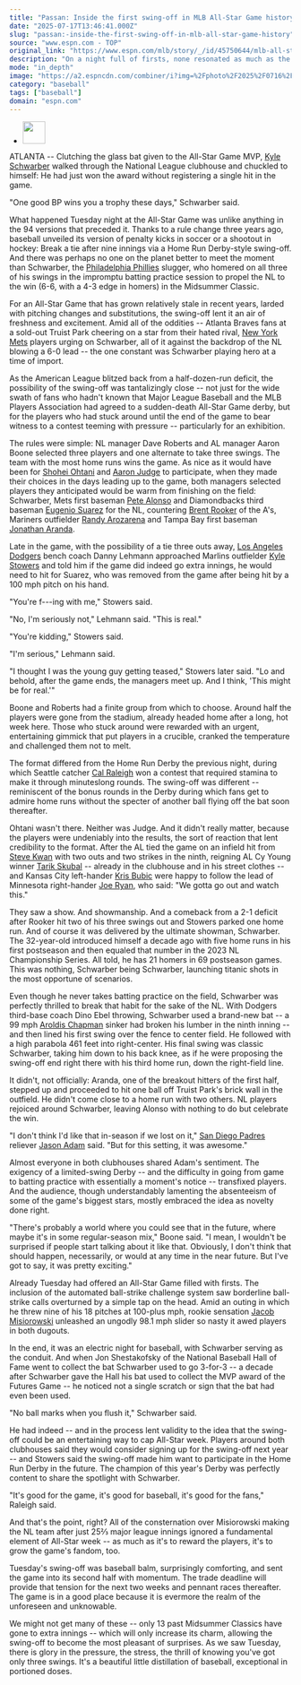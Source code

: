 ```yaml
---
title: "Passan: Inside the first swing-off in MLB All-Star Game history"
date: "2025-07-17T13:46:41.000Z"
slug: "passan:-inside-the-first-swing-off-in-mlb-all-star-game-history"
source: "www.espn.com - TOP"
original_link: "https://www.espn.com/mlb/story/_/id/45750644/mlb-all-star-game-2025-swing-home-run-kyle-schwarber"
description: "On a night full of firsts, none resonated as much as the finale -- and Kyle Schwarber's titanic performance."
mode: "in_depth"
image: "https://a2.espncdn.com/combiner/i?img=%2Fphoto%2F2025%2F0716%2Fr1519639_2_1296x729_16%2D9.jpg"
category: "baseball"
tags: ["baseball"]
domain: "espn.com"
---
```

<div id="readability-page-1" class="page"><div><div><ul><li><p><img src="https://a.espncdn.com/combiner/i?img=/i/columnists/full/passan_jeff.png&amp;h=80&amp;w=80&amp;scale=crop" alt="" width="40" height="40"></p></li></ul></div><p>ATLANTA -- Clutching the glass bat given to the All-Star Game MVP, <a data-player-guid="657f83eb-5046-ab51-fc42-003dd9c43710" href="https://www.espn.com/mlb/player/_/id/33712/kyle-schwarber">Kyle Schwarber</a> walked through the National League clubhouse and chuckled to himself: He had just won the award without registering a single hit in the game.</p><p>"One good BP wins you a trophy these days," Schwarber said.</p><p>What happened Tuesday night at the All-Star Game was unlike anything in the 94 versions that preceded it. Thanks to a rule change three years ago, baseball unveiled its version of penalty kicks in soccer or a shootout in hockey: Break a tie after nine innings via a Home Run Derby-style swing-off. And there was perhaps no one on the planet better to meet the moment than Schwarber, the <a data-clubhouse-guid="ff1e263a-f6a6-93c3-1373-418623652ff0" href="https://www.espn.com/mlb/team/_/name/phi/philadelphia-phillies">Philadelphia Phillies</a> slugger, who homered on all three of his swings in the impromptu batting practice session to propel the NL to the win (6-6, with a 4-3 edge in homers) in the Midsummer Classic.</p><p>For an All-Star Game that has grown relatively stale in recent years, larded with pitching changes and substitutions, the swing-off lent it an air of freshness and excitement. Amid all of the oddities -- Atlanta Braves fans at a sold-out Truist Park cheering on a star from their hated rival, <a data-clubhouse-guid="d08426cc-bf13-5d7b-5217-6d4662019bc6" href="https://www.espn.com/mlb/team/_/name/nym/new-york-mets">New York Mets</a> players urging on Schwarber, all of it against the backdrop of the NL blowing a 6-0 lead -- the one constant was Schwarber playing hero at a time of import.</p><p>As the American League blitzed back from a half-dozen-run deficit, the possibility of the swing-off was tantalizingly close -- not just for the wide swath of fans who hadn't known that Major League Baseball and the MLB Players Association had agreed to a sudden-death All-Star Game derby, but for the players who had stuck around until the end of the game to bear witness to a contest teeming with pressure -- particularly for an exhibition.</p><p>The rules were simple: NL manager Dave Roberts and AL manager Aaron Boone selected three players and one alternate to take three swings. The team with the most home runs wins the game. As nice as it would have been for <a data-player-guid="04a76996-4a5c-456d-8022-a9d45e3ff933" href="https://www.espn.com/mlb/player/_/id/39832/shohei-ohtani">Shohei Ohtani</a> and <a data-player-guid="e3e39e69-2861-f5b5-49be-b0880534c802" href="https://www.espn.com/mlb/player/_/id/33192/aaron-judge">Aaron Judge</a> to participate, when they made their choices in the days leading up to the game, both managers selected players they anticipated would be warm from finishing on the field: Schwarber, Mets first baseman <a data-player-guid="33ba43fd-9a28-0e56-1012-5c9e5881a570" href="https://www.espn.com/mlb/player/_/id/37498/pete-alonso">Pete Alonso</a> and Diamondbacks third baseman <a data-player-guid="1a1ec65f-a81f-8ce9-9f38-7275b93a2474" href="https://www.espn.com/mlb/player/_/id/32367/eugenio-suarez">Eugenio Suarez</a> for the NL, countering <a data-player-guid="0fc2e345-a28a-9c20-023a-e80747e8d0d0" href="https://www.espn.com/mlb/player/_/id/40926/brent-rooker">Brent Rooker</a> of the A's, Mariners outfielder <a data-player-guid="ff4e0d11-a441-34db-29d8-8567b71547b7" href="https://www.espn.com/mlb/player/_/id/36488/randy-arozarena">Randy Arozarena</a> and Tampa Bay first baseman <a data-player-guid="4d197bc2-9bdd-0f37-fb96-21bd05f8ce1e" href="https://www.espn.com/mlb/player/_/id/40810/jonathan-aranda">Jonathan Aranda</a>.</p><p>Late in the game, with the possibility of a tie three outs away, <a data-clubhouse-guid="fb7cf413-5156-9fc2-abe0-2273b89f70db" href="https://www.espn.com/mlb/team/_/name/lad/los-angeles-dodgers">Los Angeles Dodgers</a> bench coach Danny Lehmann approached Marlins outfielder <a data-player-guid="8359e8e4-86e5-3587-bbd4-5c729d0d54f7" href="https://www.espn.com/mlb/player/_/id/42796/kyle-stowers">Kyle Stowers</a> and told him if the game did indeed go extra innings, he would need to hit for Suarez, who was removed from the game after being hit by a 100 mph pitch on his hand.</p><p>"You're f---ing with me," Stowers said.</p><p>"No, I'm seriously not," Lehmann said. "This is real."</p><p>"You're kidding," Stowers said.</p><p>"I'm serious," Lehmann said.</p><p>"I thought I was the young guy getting teased," Stowers later said. "Lo and behold, after the game ends, the managers meet up. And I think, 'This might be for real.'"</p><p>Boone and Roberts had a finite group from which to choose. Around half the players were gone from the stadium, already headed home after a long, hot week here. Those who stuck around were rewarded with an urgent, entertaining gimmick that put players in a crucible, cranked the temperature and challenged them not to melt.</p><p>The format differed from the Home Run Derby the previous night, during which Seattle catcher <a data-player-guid="6c27dcb5-a741-d526-b5ac-f3988e288a70" href="https://www.espn.com/mlb/player/_/id/41292/cal-raleigh">Cal Raleigh</a> won a contest that required stamina to make it through minuteslong rounds. The swing-off was different -- reminiscent of the bonus rounds in the Derby during which fans get to admire home runs without the specter of another ball flying off the bat soon thereafter.</p><p>Ohtani wasn't there. Neither was Judge. And it didn't really matter, because the players were undeniably into the results, the sort of reaction that lent credibility to the format. After the AL tied the game on an infield hit from <a href="https://www.espn.com/mlb/player/_/id/41996/steven-kwan">Steve Kwan</a> with two outs and two strikes in the ninth, reigning AL Cy Young winner <a data-player-guid="2e709af2-d8bb-3d70-978d-f33a50695c14" href="https://www.espn.com/mlb/player/_/id/42409/tarik-skubal">Tarik Skubal</a> -- already in the clubhouse and in his street clothes -- and Kansas City left-hander <a data-player-guid="115397d1-d7cb-90d6-43dd-36f2df479e17" href="https://www.espn.com/mlb/player/_/id/41201/kris-bubic">Kris Bubic</a> were happy to follow the lead of Minnesota right-hander <a data-player-guid="9b1bacc4-95aa-3a7c-903c-52669d180c7a" href="https://www.espn.com/mlb/player/_/id/42450/joe-ryan">Joe Ryan</a>, who said: "We gotta go out and watch this."</p><p>They saw a show. And showmanship. And a comeback from a 2-1 deficit after Rooker hit two of his three swings out and Stowers parked one home run. And of course it was delivered by the ultimate showman, Schwarber. The 32-year-old introduced himself a decade ago with five home runs in his first postseason and then equaled that number in the 2023 NL Championship Series. All told, he has 21 homers in 69 postseason games. This was nothing, Schwarber being Schwarber, launching titanic shots in the most opportune of scenarios.</p><p>Even though he never takes batting practice on the field, Schwarber was perfectly thrilled to break that habit for the sake of the NL. With Dodgers third-base coach Dino Ebel throwing, Schwarber used a brand-new bat -- a 99 mph <a data-player-guid="1c3e51f0-e619-be48-8aac-443cc62d5b44" href="https://www.espn.com/mlb/player/_/id/30442/aroldis-chapman">Aroldis Chapman</a> sinker had broken his lumber in the ninth inning -- and then lined his first swing over the fence to center field. He followed with a high parabola 461 feet into right-center. His final swing was classic Schwarber, taking him down to his back knee, as if he were proposing the swing-off end right there with his third home run, down the right-field line.</p><p>It didn't, not officially: Aranda, one of the breakout hitters of the first half, stepped up and proceeded to hit one ball off Truist Park's brick wall in the outfield. He didn't come close to a home run with two others. NL players rejoiced around Schwarber, leaving Alonso with nothing to do but celebrate the win.</p><p>"I don't think I'd like that in-season if we lost on it," <a data-clubhouse-guid="4dec648c-3eb9-055c-aebc-2711f30975a0" href="https://www.espn.com/mlb/team/_/name/sd/san-diego-padres">San Diego Padres</a> reliever <a data-player-guid="ddbf0d6d-baee-e5d0-46db-ad9b34a08666" href="https://www.espn.com/mlb/player/_/id/32145/jason-adam">Jason Adam</a> said. "But for this setting, it was awesome."</p><p>Almost everyone in both clubhouses shared Adam's sentiment. The exigency of a limited-swing Derby -- and the difficulty in going from game to batting practice with essentially a moment's notice -- transfixed players. And the audience, though understandably lamenting the absenteeism of some of the game's biggest stars, mostly embraced the idea as novelty done right.</p><p>"There's probably a world where you could see that in the future, where maybe it's in some regular-season mix," Boone said. "I mean, I wouldn't be surprised if people start talking about it like that. Obviously, I don't think that should happen, necessarily, or would at any time in the near future. But I've got to say, it was pretty exciting."</p><p>Already Tuesday had offered an All-Star Game filled with firsts. The inclusion of the automated ball-strike challenge system saw borderline ball-strike calls overturned by a simple tap on the head. Amid an outing in which he threw nine of his 18 pitches at 100-plus mph, rookie sensation <a data-player-guid="0ea828df-ab12-3e43-8900-dee0563e68d4" href="https://www.espn.com/mlb/player/_/id/5080761/jacob-misiorowski">Jacob Misiorowski</a> unleashed an ungodly 98.1 mph slider so nasty it awed players in both dugouts.</p><p>In the end, it was an electric night for baseball, with Schwarber serving as the conduit. And when Jon Shestakofsky of the National Baseball Hall of Fame went to collect the bat Schwarber used to go 3-for-3 -- a decade after Schwarber gave the Hall his bat used to collect the MVP award of the Futures Game -- he noticed not a single scratch or sign that the bat had even been used.</p><p>"No ball marks when you flush it," Schwarber said.</p><p>He had indeed -- and in the process lent validity to the idea that the swing-off could be an entertaining way to cap All-Star week. Players around both clubhouses said they would consider signing up for the swing-off next year -- and Stowers said the swing-off made him want to participate in the Home Run Derby in the future. The champion of this year's Derby was perfectly content to share the spotlight with Schwarber.</p><p>"It's good for the game, it's good for baseball, it's good for the fans," Raleigh said.</p><p>And that's the point, right? All of the consternation over Misiorowski making the NL team after just 25⅔ major league innings ignored a fundamental element of All-Star week -- as much as it's to reward the players, it's to grow the game's fandom, too.</p><p>Tuesday's swing-off was baseball balm, surprisingly comforting, and sent the game into its second half with momentum. The trade deadline will provide that tension for the next two weeks and pennant races thereafter. The game is in a good place because it is evermore the realm of the unforeseen and unknowable.</p><p>We might not get many of these -- only 13 past Midsummer Classics have gone to extra innings -- which will only increase its charm, allowing the swing-off to become the most pleasant of surprises. As we saw Tuesday, there is glory in the pressure, the stress, the thrill of knowing you've got only three swings. It's a beautiful little distillation of baseball, exceptional in portioned doses.</p>
</div></div>